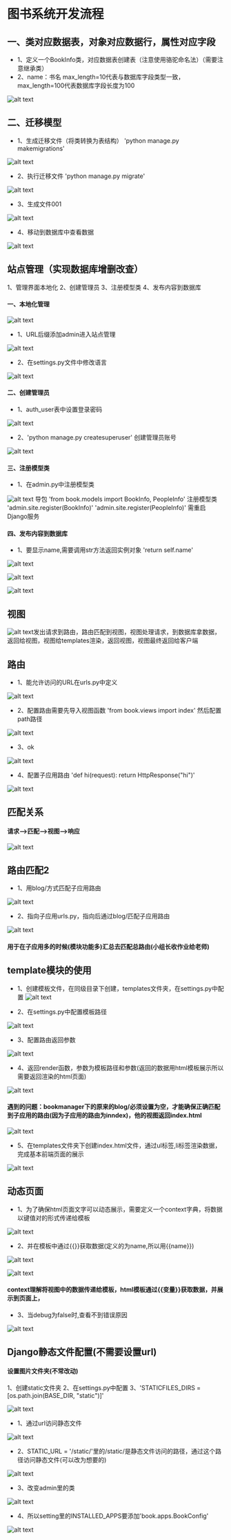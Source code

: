 # 图书系统开发流程
## 一、类对应数据表，对象对应数据行，属性对应字段
* 1、定义一个BookInfo类，对应数据表创建表（注意使用骆驼命名法）（需要注意继承类）
* 2、name：书名 max_length=10代表与数据库字段类型一致，max_length=100代表数据库字段长度为100

 ![alt text](截图文件/image-73.png)

## 二、迁移模型
* 1、生成迁移文件（将类转换为表结构）
'python manage.py makemigrations'

![alt text](截图文件/image-74.png)

* 2、执行迁移文件
'python manage.py migrate'

![alt text](截图文件/image-75.png)

* 3、生成文件001

![alt text](截图文件/image-76.png)

* 4、移动到数据库中查看数据

![alt text](截图文件/image-77.png)

## 站点管理（实现数据库增删改查）
1、管理界面本地化
2、创建管理员
3、注册模型类
4、发布内容到数据库

#### 一、本地化管理

![alt text](截图文件/image-78.png)

* 1、URL后缀添加admin进入站点管理

![alt text](截图文件/image-79.png)

* 2、在settings.py文件中修改语言

![alt text](截图文件/image-80.png)

#### 二、创建管理员

* 1、auth_user表中设置登录密码

![alt text](截图文件/image-81.png)

* 2、'python manage.py createsuperuser'
创建管理员账号

![alt text](截图文件/image-82.png)

#### 三、注册模型类

* 1、在admin.py中注册模型类

![alt text](截图文件/image-83.png)
导包
'from book.models import BookInfo, PeopleInfo'
注册模型类
'admin.site.register(BookInfo)'
'admin.site.register(PeopleInfo)'
需重启Django服务

#### 四、发布内容到数据库

* 1、要显示name,需要调用str方法返回实例对象
'return self.name'

![alt text](截图文件/image-84.png)

![alt text](截图文件/image-85.png)

![alt text](截图文件/image-86.png)

## 视图

![alt text](截图文件/image-87.png)发出请求到路由，路由匹配到视图，视图处理请求，到数据库拿数据，返回给视图，视图给templates渲染，返回视图，视图最终返回给客户端

## 路由
* 1、能允许访问的URL在urls.py中定义

![alt text](截图文件/image-88.png)

* 2、配置路由需要先导入视图函数
'from book.views import index'
然后配置path路径

![alt text](截图文件/image-89.png)

* 3、ok

![alt text](截图文件/image-90.png)
* 4、配置子应用路由
'def hi(request):
    return HttpResponse("hi")'

![alt text](截图文件/image-91.png)

## 匹配关系

#### 请求——>匹配——>视图——>响应

![alt text](截图文件/image-93.png)


## 路由匹配2

* 1、用blog/方式匹配子应用路由

![alt text](截图文件/image-94.png)

* 2、指向子应用urls.py，指向后通过blog/匹配子应用路由

![alt text](截图文件/image-95.png)

#### 用于在子应用多的时候(模块功能多)汇总去匹配总路由(小组长收作业给老师)

## template模块的使用

* 1、创建模板文件，在同级目录下创建，templates文件夹，在settings.py中配置
![alt text](截图文件/image-96.png)

* 2、在settings.py中配置模板路径

![alt text](截图文件/image-97.png)

* 3、配置路由返回参数

![alt text](截图文件/image-98.png)

* 4、返回render函数，参数为模板路径和参数(返回的数据用html模板展示所以需要返回渲染的html页面)

![alt text](截图文件/image-99.png)

#### 遇到的问题：bookmanager下的原来的blog/必须设置为空，才能确保正确匹配到子应用的路由(因为子应用的路由为inndex)，他的视图返回index.html

![alt text](截图文件/image-100.png)

* 5、在templates文件夹下创建index.html文件，通过ul标签,li标签渲染数据，完成基本前端页面的展示

![alt text](截图文件/image-101.png)

## 动态页面

* 1、为了确保html页面文字可以动态展示，需要定义一个context字典，将数据以键值对的形式传递给模板

![alt text](截图文件/image-102.png)

* 2、并在模板中通过{{}}获取数据(定义的为name,所以用{{name}})

![alt text](截图文件/image-103.png)

![alt text](截图文件/image-104.png)

#### context理解将视图中的数据传递给模板，html模板通过{{变量}}获取数据，并展示到页面上，

* 3、当debug为false时,查看不到错误原因

![alt text](截图文件/image-105.png)

## Django静态文件配置(不需要设置url)
#### 设置图片文件夹(不常改动)
1、创建static文件夹
2、在settings.py中配置
3、'STATICFILES_DIRS = [os.path.join(BASE_DIR, "static")]'

![alt text](截图文件/image-106.png)

* 1、通过url访问静态文件

![alt text](截图文件/image-107.png)

* 2、STATIC_URL = '/static/'里的/static/是静态文件访问的路径，通过这个路径访问静态文件(可以改为想要的)

![alt text](截图文件/image-108.png)

* 3、改变admin里的类

![alt text](截图文件/image-109.png)

* 4、所以setting里的INSTALLED_APPS要添加'book.apps.BookConfig'

![alt text](截图文件/image-110.png)